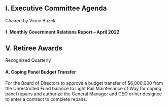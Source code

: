 ## I. Executive Committee Agenda

Chaired by Vince Buzek

#### 1. Monthly Government Relations Report – April 2022

## V. Retiree Awards

Recognized Quarterly

#### A. Coping Panel Budget Transfer

For the Board of Directors to approve a budget transfer of $6,000,000 from the Unrestricted Fund balance to Light Rail Maintenance of Way for coping panel repairs and authorize the General Manager and CEO or her designee to enter a contract to complete repairs.